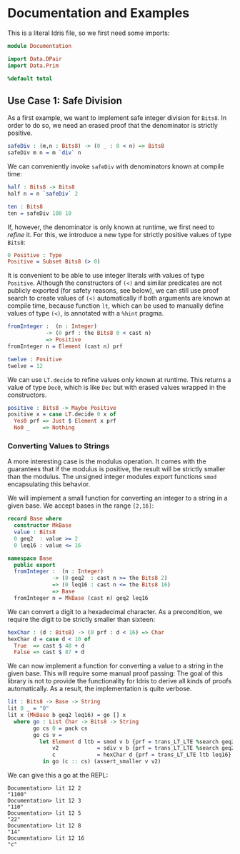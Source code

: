 # Documentation and Examples

This is a literal Idris file, so we first need some
imports:

```idris
module Documentation

import Data.DPair
import Data.Prim

%default total
```

## Use Case 1: Safe Division

As a first example, we want to implement safe integer
division for `Bits8`. In order to do so, we need an
erased proof that the denominator is strictly positive.

```idris
safeDiv : (m,n : Bits8) -> (0 _ : 0 < n) => Bits8
safeDiv m n = m `div` n
```

We can conveniently invoke `safeDiv` with denominators
known at compile time:

```idris
half : Bits8 -> Bits8
half n = n `safeDiv` 2

ten : Bits8
ten = safeDiv 100 10
```

If, however, the denominator is only known at runtime,
we first need to *refine* it. For this, we introduce
a new type for strictly positive values of type `Bits8`:

```idris
0 Positive : Type
Positive = Subset Bits8 (> 0)
```

It is convenient to be able to use integer literals with
values of type `Positive`. Although the constructors of `(<)`
and similar predicates are not publicly exported (for safety
reasons, see below), we can still use proof search to create
values of `(<)` automatically if both arguments are known
at compile time, because function `lt`, which can be used
to manually define values of type `(<)`, is annotated with
a `%hint` pragma.

```idris
fromInteger :  (n : Integer)
            -> (0 prf : the Bits8 0 < cast n)
            => Positive
fromInteger n = Element (cast n) prf

twelve : Positive
twelve = 12
```

We can use `LT.decide` to refine values only known at
runtime. This returns a value of type `Dec0`, which
is like `Dec` but with erased values wrapped in the
constructors.

```idris
positive : Bits8 -> Maybe Positive
positive x = case LT.decide 0 x of
  Yes0 prf => Just $ Element x prf
  No0 _    => Nothing
```

### Converting Values to Strings

A more interesting case is the modulus operation. It comes
with the guarantees that if the modulus is positive, the
result will be strictly smaller than the modulus.
The unsigned integer modules export functions `smod`
encapsulating this behavior.

We will implement a small function for converting an
integer to a string in a given base. We accept
bases in the range `[2,16]`:

```idris
record Base where
  constructor MkBase
  value : Bits8
  0 geq2  : value >= 2
  0 leq16 : value <= 16

namespace Base
  public export
  fromInteger :  (n : Integer)
              -> (0 geq2  : cast n >= the Bits8 2)
              => (0 leq16 : cast n <= the Bits8 16)
              => Base
  fromInteger n = MkBase (cast n) geq2 leq16
```

We can convert a digit to a hexadecimal character.
As a precondition, we require the digit to be strictly smaller
than sixteen:

```idris
hexChar : (d : Bits8) -> (0 prf : d < 16) => Char
hexChar d = case d < 10 of
  True  => cast $ 48 + d
  False => cast $ 87 + d
```

We can now implement a function for converting a value
to a string in the given base. This will require some
manual proof passing: The goal of this library is not
to provide the functionality for Idris to derive all
kinds of proofs automatically. As a result, the implementation
is quite verbose.

```idris
lit : Bits8 -> Base -> String
lit 0 _ = "0"
lit x (MkBase b geq2 leq16) = go [] x
  where go : List Char -> Bits8 -> String
        go cs 0 = pack cs
        go cs v =
          let Element d ltb = smod v b {prf = trans_LT_LTE %search geq2}
              v2            = sdiv v b {prf = trans_LT_LTE %search geq2}
              c             = hexChar d {prf = trans_LT_LTE ltb leq16}
           in go (c :: cs) (assert_smaller v v2)
```

We can give this a go at the REPL:

```repl
Documentation> lit 12 2
"1100"
Documentation> lit 12 3
"110"
Documentation> lit 12 5
"22"
Documentation> lit 12 8
"14"
Documentation> lit 12 16
"c"
```

<!-- vi: filetype=idris2
-->
